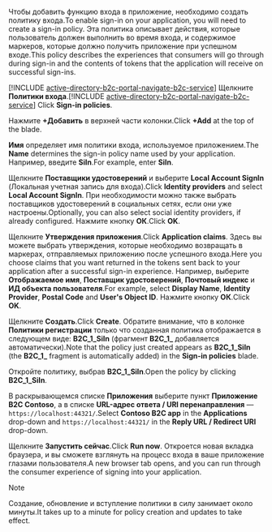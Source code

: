 <span data-ttu-id="6733d-101">Чтобы добавить функцию входа в приложение, необходимо создать политику входа.</span><span class="sxs-lookup"><span data-stu-id="6733d-101">To enable sign-in on your application, you will need to create a sign-in policy.</span></span> <span data-ttu-id="6733d-102">Эта политика описывает действия, которые пользователь должен выполнить во время входа, и содержимое маркеров, которые должно получить приложение при успешном входе.</span><span class="sxs-lookup"><span data-stu-id="6733d-102">This policy describes the experiences that consumers will go through during sign-in and the contents of tokens that the application will receive on successful sign-ins.</span></span>

<span data-ttu-id="6733d-103">[!INCLUDE [active-directory-b2c-portal-navigate-b2c-service](active-directory-b2c-portal-navigate-b2c-service.md)] Щелкните **Политики входа**.</span><span class="sxs-lookup"><span data-stu-id="6733d-103">[!INCLUDE [active-directory-b2c-portal-navigate-b2c-service](active-directory-b2c-portal-navigate-b2c-service.md)] Click **Sign-in policies**.</span></span>

<span data-ttu-id="6733d-104">Нажмите **+Добавить** в верхней части колонки.</span><span class="sxs-lookup"><span data-stu-id="6733d-104">Click **+Add** at the top of the blade.</span></span>

<span data-ttu-id="6733d-105">**Имя** определяет имя политики входа, используемое приложением.</span><span class="sxs-lookup"><span data-stu-id="6733d-105">The **Name** determines the sign-in policy name used by your application.</span></span> <span data-ttu-id="6733d-106">Например, введите **SiIn**.</span><span class="sxs-lookup"><span data-stu-id="6733d-106">For example, enter **SiIn**.</span></span>

<span data-ttu-id="6733d-107">Щелкните **Поставщики удостоверений** и выберите **Local Account SignIn** (Локальная учетная запись для входа).</span><span class="sxs-lookup"><span data-stu-id="6733d-107">Click **Identity providers** and select **Local Account SignIn**.</span></span> <span data-ttu-id="6733d-108">При необходимости можно также выбрать поставщиков удостоверений в социальных сетях, если они уже настроены.</span><span class="sxs-lookup"><span data-stu-id="6733d-108">Optionally, you can also select social identity providers, if already configured.</span></span> <span data-ttu-id="6733d-109">Нажмите кнопку **ОК**.</span><span class="sxs-lookup"><span data-stu-id="6733d-109">Click **OK**.</span></span>

<span data-ttu-id="6733d-110">Щелкните **Утверждения приложения**.</span><span class="sxs-lookup"><span data-stu-id="6733d-110">Click **Application claims**.</span></span> <span data-ttu-id="6733d-111">Здесь вы можете выбрать утверждения, которые необходимо возвращать в маркерах, отправляемых приложению после успешного входа.</span><span class="sxs-lookup"><span data-stu-id="6733d-111">Here you choose claims that you want returned in the tokens sent back to your application after a successful sign-in experience.</span></span> <span data-ttu-id="6733d-112">Например, выберите **Отображаемое имя**, **Поставщик удостоверений**, **Почтовый индекс** и **ИД объекта пользователя**.</span><span class="sxs-lookup"><span data-stu-id="6733d-112">For example, select **Display Name**, **Identity Provider**, **Postal Code**  and **User's Object ID**.</span></span> <span data-ttu-id="6733d-113">Нажмите кнопку **ОК**.</span><span class="sxs-lookup"><span data-stu-id="6733d-113">Click **OK**.</span></span>

<span data-ttu-id="6733d-114">Щелкните **Создать**.</span><span class="sxs-lookup"><span data-stu-id="6733d-114">Click **Create**.</span></span> <span data-ttu-id="6733d-115">Обратите внимание, что в колонке **Политики регистрации** только что созданная политика отображается в следующем виде: **B2C_1_SiIn** (фрагмент **B2C\_1\_** добавляется автоматически).</span><span class="sxs-lookup"><span data-stu-id="6733d-115">Note that the policy just created appears as **B2C_1_SiIn** (the **B2C\_1\_** fragment is automatically added) in the **Sign-in policies** blade.</span></span>

<span data-ttu-id="6733d-116">Откройте политику, выбрав **B2C_1_SiIn**.</span><span class="sxs-lookup"><span data-stu-id="6733d-116">Open the policy by clicking **B2C_1_SiIn**.</span></span>

<span data-ttu-id="6733d-117">В раскрывающемся списке **Приложения** выберите пункт **Приложение B2C Contoso**, а в списке **URL-адрес ответа / URI перенаправления** — `https://localhost:44321/`.</span><span class="sxs-lookup"><span data-stu-id="6733d-117">Select **Contoso B2C app** in the **Applications** drop-down and `https://localhost:44321/` in the **Reply URL / Redirect URI** drop-down.</span></span>

<span data-ttu-id="6733d-118">Щелкните **Запустить сейчас**.</span><span class="sxs-lookup"><span data-stu-id="6733d-118">Click **Run now**.</span></span> <span data-ttu-id="6733d-119">Откроется новая вкладка браузера, и вы сможете взглянуть на процесс входа в ваше приложение глазами пользователя.</span><span class="sxs-lookup"><span data-stu-id="6733d-119">A new browser tab opens, and you can run through the consumer experience of signing into your application.</span></span>

> [!NOTE]
> <span data-ttu-id="6733d-120">Создание, обновление и вступление политики в силу занимает около минуты.</span><span class="sxs-lookup"><span data-stu-id="6733d-120">It takes up to a minute for policy creation and updates to take effect.</span></span>
>